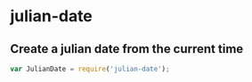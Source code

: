 # julian-date

## Create a julian date from the current time
```js
var JulianDate = require('julian-date');
```
